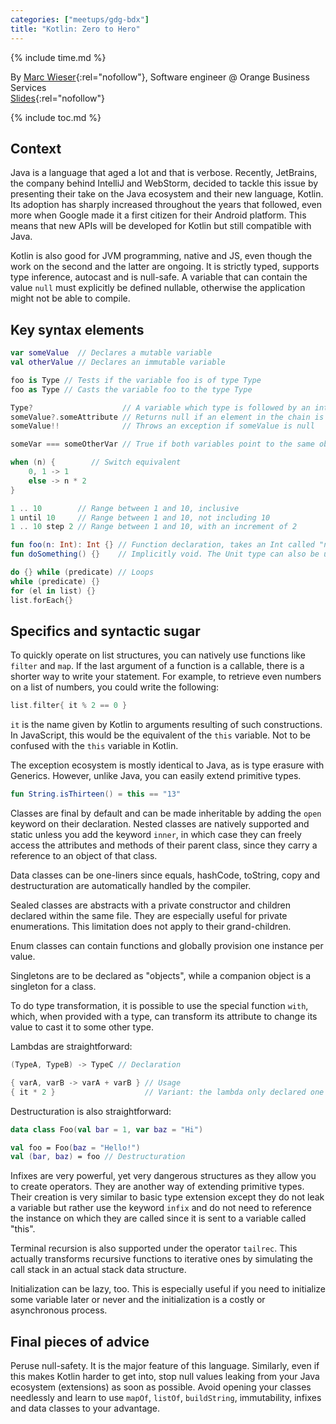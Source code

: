 ```yaml
---
categories: ["meetups/gdg-bdx"]
title: "Kotlin: Zero to Hero"
---
```


{% include time.md %}

By [Marc Wieser](https://twitter.com/marcwieserdev){:rel="nofollow"}, Software engineer @ Orange Business Services  
[Slides](https://docs.google.com/presentation/d/1hoMbmI8agdJzftzbHE2Z-tEO0hQvbN1dRPBBsr6zKPg){:rel="nofollow"}

{% include toc.md %}

## Context

Java is a language that aged a lot and that is verbose. Recently, JetBrains, the company behind IntelliJ and WebStorm,
decided to tackle this issue by presenting their take on the Java ecosystem and their new language, Kotlin. Its adoption
has sharply increased throughout the years that followed, even more when Google made it a first citizen for their
Android platform. This means that new APIs will be developed for Kotlin but still compatible with Java.

Kotlin is also good for JVM programming, native and JS, even though the work on the second and the latter are ongoing.
It is strictly typed, supports type inference, autocast and is null-safe. A variable that can contain the value `null`
must explicitly be defined nullable, otherwise the application might not be able to compile.

## Key syntax elements

```kotlin
var someValue  // Declares a mutable variable
val otherValue // Declares an immutable variable

foo is Type // Tests if the variable foo is of type Type
foo as Type // Casts the variable foo to the type Type

Type?                    // A variable which type is followed by an interrogation mark is nullable
someValue?.someAttribute // Returns null if an element in the chain is null
someValue!!              // Throws an exception if someValue is null

someVar === someOtherVar // True if both variables point to the same object

when (n) {        // Switch equivalent
    0, 1 -> 1
    else -> n * 2
}

1 .. 10        // Range between 1 and 10, inclusive
1 until 10     // Range between 1 and 10, not including 10
1 .. 10 step 2 // Range between 1 and 10, with an increment of 2

fun foo(n: Int): Int {} // Function declaration, takes an Int called "n" and returns an Int
fun doSomething() {}    // Implicitly void. The Unit type can also be used to declare void functions

do {} while (predicate) // Loops
while (predicate) {}
for (el in list) {}
list.forEach{}
```

## Specifics and syntactic sugar

To quickly operate on list structures, you can natively use functions like `filter` and `map`. If the last argument of a
function is a callable, there is a shorter way to write your statement. For example, to retrieve even numbers on a list
of numbers, you could write the following:

```kotlin
list.filter{ it % 2 == 0 }
```

`it` is the name given by Kotlin to arguments resulting of such constructions. In JavaScript, this would be the
equivalent of the `this` variable. Not to be confused with the `this` variable in Kotlin.

The exception ecosystem is mostly identical to Java, as is type erasure with Generics. However, unlike Java, you can
easily extend primitive types.

```kotlin
fun String.isThirteen() = this == "13"
```

Classes are final by default and can be made inheritable by adding the `open` keyword on their declaration. Nested
classes are natively supported and static unless you add the keyword `inner`, in which case they can freely access the
attributes and methods of their parent class, since they carry a reference to an object of that class.

Data classes can be one-liners since equals, hashCode, toString, copy and destructuration are automatically handled by
the compiler.

Sealed classes are abstracts with a private constructor and children declared within the same file. They are especially
useful for private enumerations. This limitation does not apply to their grand-children.

Enum classes can contain functions and globally provision one instance per value.

Singletons are to be declared as "objects", while a companion object is a singleton for a class.

To do type transformation, it is possible to use the special function `with`, which, when provided with a type, can
transform its attribute to change its value to cast it to some other type.

Lambdas are straightforward:

```kotlin
(TypeA, TypeB) -> TypeC // Declaration

{ varA, varB -> varA + varB } // Usage
{ it * 2 }                    // Variant: the lambda only declared one argument
```

Destructuration is also straightforward:

```kotlin
data class Foo(val bar = 1, var baz = "Hi")

val foo = Foo(baz = "Hello!")
val (bar, baz) = foo // Destructuration
```

Infixes are very powerful, yet very dangerous structures as they allow you to create operators. They are another way of
extending primitive types. Their creation is very similar to basic type extension except they do not leak a variable but
rather use the keyword `infix` and do not need to reference the instance on which they are called since it is sent to a
variable called "this".

Terminal recursion is also supported under the operator `tailrec`. This actually transforms recursive functions to
iterative ones by simulating the call stack in an actual stack data structure.

Initialization can be lazy, too. This is especially useful if you need to initialize some variable later or never and
the initialization is a costly or asynchronous process.

## Final pieces of advice

Peruse null-safety. It is the major feature of this language. Similarly, even if this makes Kotlin harder to get into,
stop null values leaking from your Java ecosystem (extensions) as soon as possible. Avoid opening your classes
needlessly and learn to use `mapOf`, `listOf`, `buildString`, immutability, infixes and data classes to your advantage.
